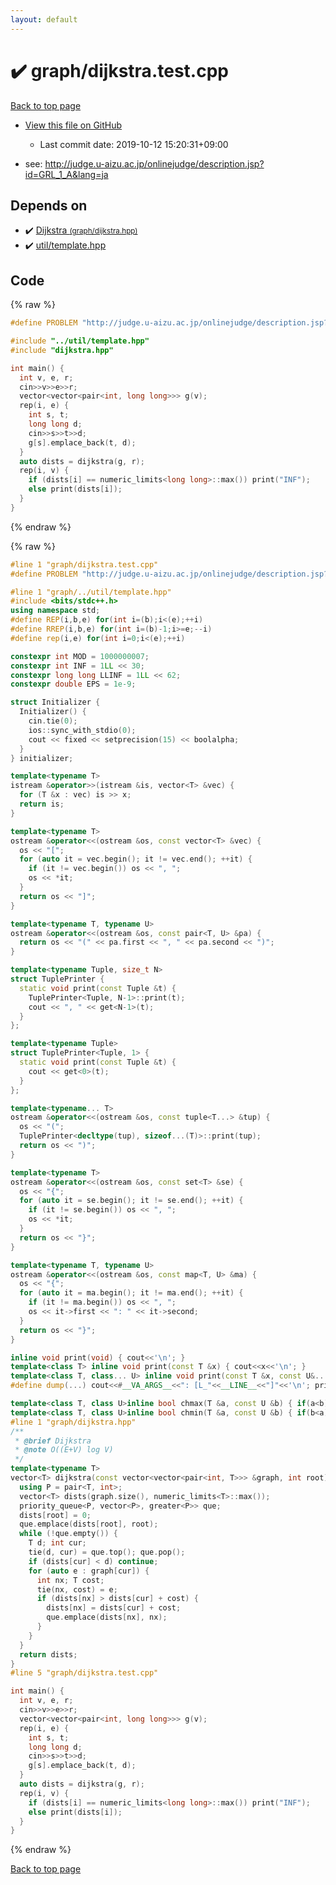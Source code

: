 ```yaml
---
layout: default
---
```


<!-- mathjax config similar to math.stackexchange -->
<script type="text/javascript" async
  src="https://cdnjs.cloudflare.com/ajax/libs/mathjax/2.7.5/MathJax.js?config=TeX-MML-AM_CHTML">
</script>
<script type="text/x-mathjax-config">
  MathJax.Hub.Config({
    TeX: { equationNumbers: { autoNumber: "AMS" }},
    tex2jax: {
      inlineMath: [ ['$','$'] ],
      processEscapes: true
    },
    "HTML-CSS": { matchFontHeight: false },
    displayAlign: "left",
    displayIndent: "2em"
  });
</script>

<script type="text/javascript" src="https://cdnjs.cloudflare.com/ajax/libs/jquery/3.4.1/jquery.min.js"></script>
<script src="https://cdn.jsdelivr.net/npm/jquery-balloon-js@1.1.2/jquery.balloon.min.js" integrity="sha256-ZEYs9VrgAeNuPvs15E39OsyOJaIkXEEt10fzxJ20+2I=" crossorigin="anonymous"></script>
<script type="text/javascript" src="../../assets/js/copy-button.js"></script>
<link rel="stylesheet" href="../../assets/css/copy-button.css" />


# :heavy_check_mark: graph/dijkstra.test.cpp

<a href="../../index.html">Back to top page</a>

* <a href="{{ site.github.repository_url }}/blob/master/graph/dijkstra.test.cpp">View this file on GitHub</a>
    - Last commit date: 2019-10-12 15:20:31+09:00


* see: <a href="http://judge.u-aizu.ac.jp/onlinejudge/description.jsp?id=GRL_1_A&lang=ja">http://judge.u-aizu.ac.jp/onlinejudge/description.jsp?id=GRL_1_A&lang=ja</a>


## Depends on

* :heavy_check_mark: <a href="../../library/graph/dijkstra.hpp.html">Dijkstra <small>(graph/dijkstra.hpp)</small></a>
* :heavy_check_mark: <a href="../../library/util/template.hpp.html">util/template.hpp</a>


## Code

<a id="unbundled"></a>
{% raw %}
```cpp
#define PROBLEM "http://judge.u-aizu.ac.jp/onlinejudge/description.jsp?id=GRL_1_A&lang=ja"

#include "../util/template.hpp"
#include "dijkstra.hpp"

int main() {
  int v, e, r;
  cin>>v>>e>>r;
  vector<vector<pair<int, long long>>> g(v);
  rep(i, e) {
    int s, t;
    long long d;
    cin>>s>>t>>d;
    g[s].emplace_back(t, d);
  }
  auto dists = dijkstra(g, r);
  rep(i, v) {
    if (dists[i] == numeric_limits<long long>::max()) print("INF");
    else print(dists[i]);
  }
}
```
{% endraw %}

<a id="bundled"></a>
{% raw %}
```cpp
#line 1 "graph/dijkstra.test.cpp"
#define PROBLEM "http://judge.u-aizu.ac.jp/onlinejudge/description.jsp?id=GRL_1_A&lang=ja"

#line 1 "graph/../util/template.hpp"
#include <bits/stdc++.h>
using namespace std;
#define REP(i,b,e) for(int i=(b);i<(e);++i)
#define RREP(i,b,e) for(int i=(b)-1;i>=e;--i)
#define rep(i,e) for(int i=0;i<(e);++i)

constexpr int MOD = 1000000007;
constexpr int INF = 1LL << 30;
constexpr long long LLINF = 1LL << 62;
constexpr double EPS = 1e-9;

struct Initializer {
  Initializer() {
    cin.tie(0);
    ios::sync_with_stdio(0);
    cout << fixed << setprecision(15) << boolalpha;
  }
} initializer;

template<typename T>
istream &operator>>(istream &is, vector<T> &vec) {
  for (T &x : vec) is >> x;
  return is;
}

template<typename T>
ostream &operator<<(ostream &os, const vector<T> &vec) {
  os << "[";
  for (auto it = vec.begin(); it != vec.end(); ++it) {
    if (it != vec.begin()) os << ", ";
    os << *it;
  }
  return os << "]";
}

template<typename T, typename U>
ostream &operator<<(ostream &os, const pair<T, U> &pa) {
  return os << "(" << pa.first << ", " << pa.second << ")";
}

template<typename Tuple, size_t N>
struct TuplePrinter {
  static void print(const Tuple &t) {
    TuplePrinter<Tuple, N-1>::print(t);
    cout << ", " << get<N-1>(t);
  }
};

template<typename Tuple>
struct TuplePrinter<Tuple, 1> {
  static void print(const Tuple &t) {
    cout << get<0>(t);
  }
};

template<typename... T>
ostream &operator<<(ostream &os, const tuple<T...> &tup) {
  os << "(";
  TuplePrinter<decltype(tup), sizeof...(T)>::print(tup);
  return os << ")";
}

template<typename T>
ostream &operator<<(ostream &os, const set<T> &se) {
  os << "{";
  for (auto it = se.begin(); it != se.end(); ++it) {
    if (it != se.begin()) os << ", ";
    os << *it;
  }
  return os << "}";
}

template<typename T, typename U>
ostream &operator<<(ostream &os, const map<T, U> &ma) {
  os << "{";
  for (auto it = ma.begin(); it != ma.end(); ++it) {
    if (it != ma.begin()) os << ", ";
    os << it->first << ": " << it->second;
  }
  return os << "}";
}

inline void print(void) { cout<<'\n'; }
template<class T> inline void print(const T &x) { cout<<x<<'\n'; }
template<class T, class... U> inline void print(const T &x, const U&... y) { cout<<x<<" "; print(y...); }
#define dump(...) cout<<#__VA_ARGS__<<": [L_"<<__LINE__<<"]"<<'\n'; print(__VA_ARGS__);cout<<'\n';

template<class T, class U>inline bool chmax(T &a, const U &b) { if(a<b){ a=b; return 1; } return 0; }
template<class T, class U>inline bool chmin(T &a, const U &b) { if(b<a){ a=b; return 1; } return 0; }
#line 1 "graph/dijkstra.hpp"
/**
 * @brief Dijkstra
 * @note O((E+V) log V)
 */
template<typename T>
vector<T> dijkstra(const vector<vector<pair<int, T>>> &graph, int root) {
  using P = pair<T, int>;
  vector<T> dists(graph.size(), numeric_limits<T>::max());
  priority_queue<P, vector<P>, greater<P>> que;
  dists[root] = 0;
  que.emplace(dists[root], root);
  while (!que.empty()) {
    T d; int cur;
    tie(d, cur) = que.top(); que.pop();
    if (dists[cur] < d) continue;
    for (auto e : graph[cur]) {
      int nx; T cost;
      tie(nx, cost) = e;
      if (dists[nx] > dists[cur] + cost) {
        dists[nx] = dists[cur] + cost;
        que.emplace(dists[nx], nx);
      }
    }
  }
  return dists;
}
#line 5 "graph/dijkstra.test.cpp"

int main() {
  int v, e, r;
  cin>>v>>e>>r;
  vector<vector<pair<int, long long>>> g(v);
  rep(i, e) {
    int s, t;
    long long d;
    cin>>s>>t>>d;
    g[s].emplace_back(t, d);
  }
  auto dists = dijkstra(g, r);
  rep(i, v) {
    if (dists[i] == numeric_limits<long long>::max()) print("INF");
    else print(dists[i]);
  }
}

```
{% endraw %}

<a href="../../index.html">Back to top page</a>


